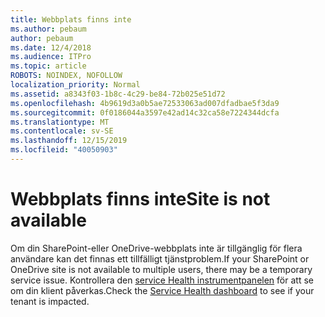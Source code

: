 ```yaml
---
title: Webbplats finns inte
ms.author: pebaum
author: pebaum
ms.date: 12/4/2018
ms.audience: ITPro
ms.topic: article
ROBOTS: NOINDEX, NOFOLLOW
localization_priority: Normal
ms.assetid: a8343f03-1b8c-4c29-be84-72b025e51d72
ms.openlocfilehash: 4b9619d3a0b5ae72533063ad007dfadbae5f3da9
ms.sourcegitcommit: 0f0186044a3597e42ad14c32ca58e7224344dcfa
ms.translationtype: MT
ms.contentlocale: sv-SE
ms.lasthandoff: 12/15/2019
ms.locfileid: "40050903"
---
```

# <a name="site-is-not-available"></a><span data-ttu-id="310ee-102">Webbplats finns inte</span><span class="sxs-lookup"><span data-stu-id="310ee-102">Site is not available</span></span>

<span data-ttu-id="310ee-103">Om din SharePoint-eller OneDrive-webbplats inte är tillgänglig för flera användare kan det finnas ett tillfälligt tjänstproblem.</span><span class="sxs-lookup"><span data-stu-id="310ee-103">If your SharePoint or OneDrive site is not available to multiple users, there may be a temporary service issue.</span></span> <span data-ttu-id="310ee-104">Kontrollera den [service Health instrumentpanelen](https://admin.microsoft.com/AdminPortal/Home#/servicehealth) för att se om din klient påverkas.</span><span class="sxs-lookup"><span data-stu-id="310ee-104">Check the [Service Health dashboard](https://admin.microsoft.com/AdminPortal/Home#/servicehealth) to see if your tenant is impacted.</span></span> 
  

